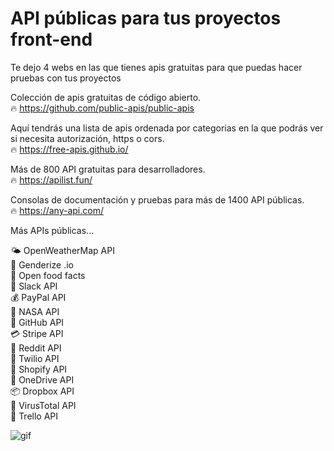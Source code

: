 
# API públicas para tus proyectos front-end

Te dejo 4 webs en las que tienes apis gratuitas para que puedas hacer pruebas con tus proyectos

Colección de apis gratuitas de código abierto.\
🔥 https://github.com/public-apis/public-apis

Aquí tendrás una lista de apis ordenada por categorias en la que podrás ver si necesita autorización, https o cors.\
🔥 https://free-apis.github.io/

Más de 800 API gratuitas para desarrolladores.\
🔥 https://apilist.fun/

Consolas de documentación y pruebas para más de 1400 API públicas.\
🔥 https://any-api.com/

Más APIs públicas...

🌤️ OpenWeatherMap API\
👩 Genderize .io\
🍔 Open food facts\
💬 Slack API\
💰 PayPal API\
🚀 NASA API\
🐙 GitHub API\
💳 Stripe API\
🤖 Reddit API\
📱 Twilio API\
👕 Shopify API\
📂 OneDrive API\
📦 Dropbox API\
🦠 VirusTotal API\
📝 Trello API


![gif](https://github.com/salvadorjusaino/public-apis/AAVo1d.gif)

